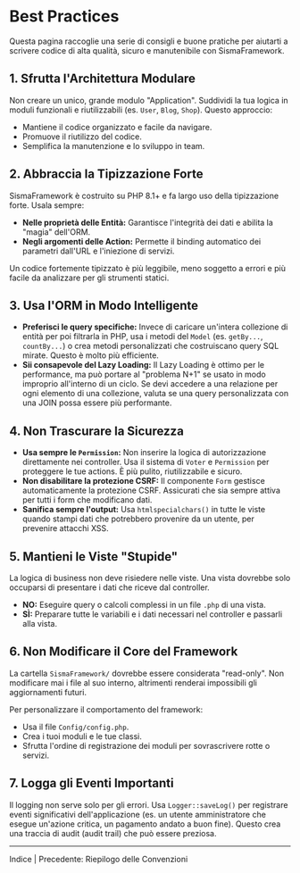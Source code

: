 # Best Practices

Questa pagina raccoglie una serie di consigli e buone pratiche per aiutarti a scrivere codice di alta qualità, sicuro e manutenibile con SismaFramework.

## 1. Sfrutta l'Architettura Modulare

Non creare un unico, grande modulo "Application". Suddividi la tua logica in moduli funzionali e riutilizzabili (es. `User`, `Blog`, `Shop`). Questo approccio:
*   Mantiene il codice organizzato e facile da navigare.
*   Promuove il riutilizzo del codice.
*   Semplifica la manutenzione e lo sviluppo in team.

## 2. Abbraccia la Tipizzazione Forte

SismaFramework è costruito su PHP 8.1+ e fa largo uso della tipizzazione forte. Usala sempre:
*   **Nelle proprietà delle Entità:** Garantisce l'integrità dei dati e abilita la "magia" dell'ORM.
*   **Negli argomenti delle Action:** Permette il binding automatico dei parametri dall'URL e l'iniezione di servizi.

Un codice fortemente tipizzato è più leggibile, meno soggetto a errori e più facile da analizzare per gli strumenti statici.

## 3. Usa l'ORM in Modo Intelligente

*   **Preferisci le query specifiche:** Invece di caricare un'intera collezione di entità per poi filtrarla in PHP, usa i metodi del `Model` (es. `getBy...`, `countBy...`) o crea metodi personalizzati che costruiscano query SQL mirate. Questo è molto più efficiente.
*   **Sii consapevole del Lazy Loading:** Il Lazy Loading è ottimo per le performance, ma può portare al "problema N+1" se usato in modo improprio all'interno di un ciclo. Se devi accedere a una relazione per ogni elemento di una collezione, valuta se una query personalizzata con una JOIN possa essere più performante.

## 4. Non Trascurare la Sicurezza

*   **Usa sempre le `Permission`:** Non inserire la logica di autorizzazione direttamente nei controller. Usa il sistema di `Voter` e `Permission` per proteggere le tue actions. È più pulito, riutilizzabile e sicuro.
*   **Non disabilitare la protezione CSRF:** Il componente `Form` gestisce automaticamente la protezione CSRF. Assicurati che sia sempre attiva per tutti i form che modificano dati.
*   **Sanifica sempre l'output:** Usa `htmlspecialchars()` in tutte le viste quando stampi dati che potrebbero provenire da un utente, per prevenire attacchi XSS.

## 5. Mantieni le Viste "Stupide"

La logica di business non deve risiedere nelle viste. Una vista dovrebbe solo occuparsi di presentare i dati che riceve dal controller.
*   **NO:** Eseguire query o calcoli complessi in un file `.php` di una vista.
*   **SÌ:** Preparare tutte le variabili e i dati necessari nel controller e passarli alla vista.

## 6. Non Modificare il Core del Framework

La cartella `SismaFramework/` dovrebbe essere considerata "read-only". Non modificare mai i file al suo interno, altrimenti renderai impossibili gli aggiornamenti futuri.

Per personalizzare il comportamento del framework:
*   Usa il file `Config/config.php`.
*   Crea i tuoi moduli e le tue classi.
*   Sfrutta l'ordine di registrazione dei moduli per sovrascrivere rotte o servizi.

## 7. Logga gli Eventi Importanti

Il logging non serve solo per gli errori. Usa `Logger::saveLog()` per registrare eventi significativi dell'applicazione (es. un utente amministratore che esegue un'azione critica, un pagamento andato a buon fine). Questo crea una traccia di audit (audit trail) che può essere preziosa.

* * *

Indice | Precedente: Riepilogo delle Convenzioni